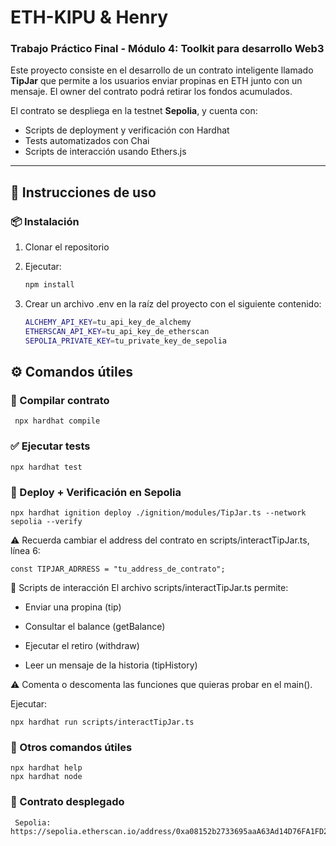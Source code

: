 # ETH-KIPU & Henry

### Trabajo Práctico Final - Módulo 4: Toolkit para desarrollo Web3

Este proyecto consiste en el desarrollo de un contrato inteligente llamado **TipJar** que permite a los usuarios enviar propinas en ETH junto con un mensaje. El owner del contrato podrá retirar los fondos acumulados.

El contrato se despliega en la testnet **Sepolia**, y cuenta con:
- Scripts de deployment y verificación con Hardhat
- Tests automatizados con Chai
- Scripts de interacción usando Ethers.js

---

## 🧪 Instrucciones de uso

### 📦 Instalación
1. Clonar el repositorio
2. Ejecutar:

   ```bash
   npm install
3. Crear un archivo .env en la raíz del proyecto con el siguiente contenido: 
    ```bash  
    ALCHEMY_API_KEY=tu_api_key_de_alchemy
    ETHERSCAN_API_KEY=tu_api_key_de_etherscan
    SEPOLIA_PRIVATE_KEY=tu_private_key_de_sepolia
    ```


## ⚙️ Comandos útiles
### 🔧 Compilar contrato

     npx hardhat compile

### ✅ Ejecutar tests

    npx hardhat test
   

### 🚀 Deploy + Verificación en Sepolia

    npx hardhat ignition deploy ./ignition/modules/TipJar.ts --network sepolia --verify

⚠️ Recuerda cambiar el address del contrato en scripts/interactTipJar.ts, línea 6:

    const TIPJAR_ADRRESS = "tu_address_de_contrato";


💬 Scripts de interacción
El archivo scripts/interactTipJar.ts permite:

- Enviar una propina (tip)

- Consultar el balance (getBalance)

- Ejecutar el retiro (withdraw)

- Leer un mensaje de la historia (tipHistory)    

⚠️ Comenta o descomenta las funciones que quieras probar en el main().

Ejecutar:

    npx hardhat run scripts/interactTipJar.ts

### 🧰 Otros comandos útiles    

    npx hardhat help
    npx hardhat node

### 🔗 Contrato desplegado

     Sepolia: https://sepolia.etherscan.io/address/0xa08152b2733695aaA63Ad14D76FA1FD2509A4719#code


